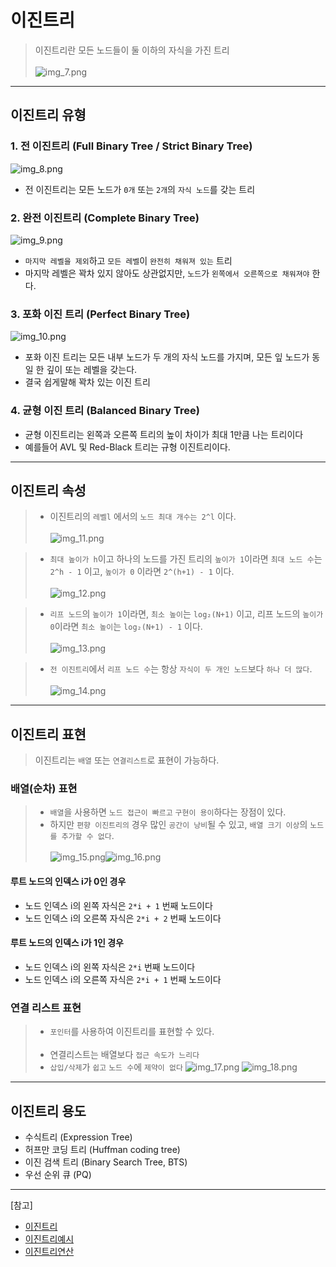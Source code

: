 # 이진트리
> 이진트리란 모든 노드들이 둘 이하의 자식을 가진 트리 <br><br> 
>![img_7.png](img_7.png)

---
## 이진트리 유형
### 1. 전 이진트리 (Full Binary Tree / Strict Binary Tree)
![img_8.png](img_8.png)
- 전 이진트리는 모든 노드가 ```0개``` 또는 ```2개```의 ```자식 노드```를 갖는 트리

### 2. 완전 이진트리 (Complete Binary Tree)
![img_9.png](img_9.png)
- ```마지막 레벨을 제외```하고 ```모든 레벨```이 ```완전히 채워져 있는``` 트리
- 마지막 레벨은 꽉차 있지 않아도 상관없지만, ```노드```가 ```왼쪽에서 오른쪽으로 채워져야``` 한다.

### 3. 포화 이진 트리 (Perfect Binary Tree)
![img_10.png](img_10.png)
- 포화 이진 트리는 모든 내부 노드가 두 개의 자식 노드를 가지며, 모든 잎 노드가 동일 한 깊이 또는 레벨을 갖는다.
- 결국 쉽게말해 꽉차 있는 이진 트리

### 4. 균형 이진 트리 (Balanced Binary Tree)
- 균형 이진트리는 왼쪽과 오른쪽 트리의 높이 차이가 최대 1만큼 나는 트리이다
- 예를들어 AVL 및 Red-Black 트리는 규형 이진트리이다.

---
## 이진트리 속성
> - 이진트리의 ```레벨l``` 에서의 ```노드 최대 개수는 2^l``` 이다.<br><br>
> ![img_11.png](img_11.png)

> - ```최대 높이가 h```이고 하나의 노드를 가진 트리의 ```높이가 1```이라면 ```최대 노드 수```는 ```2^h - 1``` 이고, ```높이가 0``` 이라면 ```2^(h+1) - 1``` 이다. <br><br>
> ![img_12.png](img_12.png)

> - ```리프 노드```의 ```높이가 1```이라면, ```최소 높이```는 ```log₂(N+1)``` 이고, 리프 노드의 ```높이가 0```이라면 ```최소 높이```는 ```log₂(N+1) - 1``` 이다. <br><br>
> ![img_13.png](img_13.png)


> - ```전 이진트리```에서 ```리프 노드 수```는 항상 ```자식이 두 개인 노드```보다 ```하나 더 많다```. <br><br>
> ![img_14.png](img_14.png)

---
## 이진트리 표현
> 이진트리는 ```배열``` 또는 ```연결리스트```로 표현이 가능하다.

### 배열(순차) 표현
> - ```배열```을 사용하면 ```노드 접근이 빠르고``` ```구현이 용이```하다는 장점이 있다.
> - 하지만 ```편향 이진트리의``` 경우 많인 ```공간이 낭비```될 수 있고, ```배열 크기 이상```의 ```노드를 추가할 수 없다```.  <br><br> 
> ![img_15.png](img_15.png)![img_16.png](img_16.png)

#### 루트 노드의 인덱스 i가 0인 경우
- 노드 인덱스 i의 왼쪽 자식은 ```2*i + 1``` 번째 노드이다
- 노드 인덱스 i의 오른쪽 자식은 ```2*i + 2``` 번째 노드이다

#### 루트 노드의 인덱스 i가 1인 경우
- 노드 인덱스 i의 왼쪽 자식은 ```2*i``` 번째 노드이다
- 노드 인덱스 i의 오른쪽 자식은 ```2*i + 1``` 번째 노드이다

### 연결 리스트 표현
> - ```포인터```를 사용하여 이진트리를 표현할 수 있다. <br><br>
> - 연결리스트는 배열보다 ```접근 속도가 느리다```
> - ```삽입/삭제```가 ```쉽고``` ```노드 수```에 ```제약이 없다```
> ![img_17.png](img_17.png)  ![img_18.png](img_18.png)

---
## 이진트리 용도
- 수식트리 (Expression Tree)
- 허프만 코딩 트리 (Huffman coding tree)
- 이진 검색 트리 (Binary Search Tree, BTS)
- 우선 순위 큐 (PQ)

---
[참고]
- [이진트리](https://yoongrammer.tistory.com/69)
- [이진트리예시](https://wonit.tistory.com/198)
- [이진트리연산](https://toward-the-future.tistory.com/entry/%EC%9E%90%EB%A3%8C-%EA%B5%AC%EC%A1%B0-2-%ED%8A%B8%EB%A6%ACTree-%EC%9D%B4%EC%A7%84-%ED%83%90%EC%83%89-%ED%8A%B8%EB%A6%ACBinary-Search-Tree-%EA%B7%A0%ED%98%95-%EC%9D%B4%EC%A7%84-%ED%83%90%EC%83%89-%ED%8A%B8%EB%A6%ACBalanced-Binary-Search-Tree-AVL-%ED%8A%B8%EB%A6%AC)